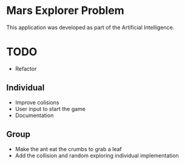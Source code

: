 # Mars Explorer Problem

This application was developed as part of the Artificial Intelligence.

# TODO

- Refactor

## Individual
- Improve colisions
- User input to start the game
- Documentation

## Group

- Make the ant eat the crumbs to grab a leaf
- Add the collision and random exploring individual implementation
